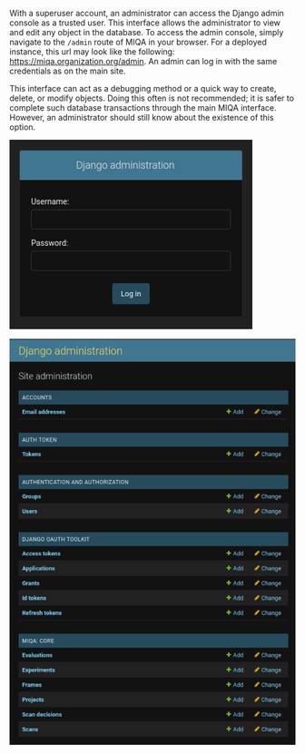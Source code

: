 ﻿With a superuser account, an administrator can access the Django admin console as a trusted user. This interface allows the administrator to view and edit any object in the database. To access the admin console, simply navigate to the `/admin` route of MIQA in your browser. For a deployed instance, this url may look like the following: https://miqa.organization.org/admin. An admin can log in with the same credentials as on the main site.


This interface can act as a debugging method or a quick way to create, delete, or modify objects. Doing this often is not recommended; it is safer to complete such database transactions through the main MIQA interface. However, an administrator should still know about the existence of this option.

![](images/console_0.png)

![](images/console_1.png)

